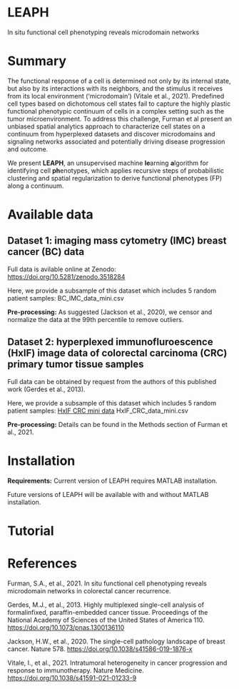 # LEAPH
In situ functional cell phenotyping reveals microdomain networks

# Summary
The functional response of a cell is determined not only by its internal state, but also by its interactions with its neighbors, and the stimulus it receives from its local environment (‘microdomain’) (Vitale et al., 2021). Predefined cell types based on dichotomous cell states fail to capture the highly plastic functional phenotypic continuum of cells in a complex setting such as the tumor microenvironment. To address this challenge, Furman et al present an unbiased spatial analytics approach to characterize cell states on a continuum from hyperplexed datasets and discover microdomains and signaling networks associated and potentially driving disease progression and outcome.

We present **LEAPH**, an unsupervised machine **le**arning **a**lgorithm for identifying cell **ph**enotypes, which applies recursive steps of probabilistic clustering and spatial regularization to derive functional phenotypes (FP) along a continuum.

# Available data

## Dataset 1: imaging mass cytometry (IMC) breast cancer (BC) data
Full data is avilable online at Zenodo: https://doi.org/10.5281/zenodo.3518284

Here, we provide a subsample of this dataset which includes 5 random patient samples: BC_IMC_data_mini.csv

**Pre-processing:** As suggested (Jackson et al., 2020), we censor and normalize the data at the 99th percentile to remove outliers. 

## Dataset 2: hyperplexed immunofluroescence (HxIF) image data of colorectal carcinoma (CRC) primary tumor tissue samples
Full data can be obtained by request from the authors of this published work (Gerdes et al., 2013).

Here, we provide a subsample of this dataset which includes 5 random patient samples: [HxIF CRC mini data](data_share/HxIF_CRC_data_mini.csv)
HxIF_CRC_data_mini.csv

**Pre-processing:** Details can be found in the Methods section of Furman et al., 2021.

# Installation 
**Requirements:** Current version of LEAPH requires MATLAB installation.

Future versions of LEAPH will be available with and without MATLAB installation.

# Tutorial 

# References 
Furman, S.A., et al., 2021. In situ functional cell phenotyping reveals microdomain networks in colorectal cancer recurrence.

Gerdes, M.J., et al., 2013. Highly multiplexed single-cell analysis of formalinfixed, paraffin-embedded cancer tissue. Proceedings of the National Academy of Sciences of the United States of America 110. https://doi.org/10.1073/pnas.1300136110

Jackson, H.W., et al., 2020. The single-cell pathology landscape of breast cancer. Nature 578. https://doi.org/10.1038/s41586-019-1876-x

Vitale, I., et al., 2021. Intratumoral heterogeneity in cancer progression and response to immunotherapy. Nature Medicine. https://doi.org/10.1038/s41591-021-01233-9
